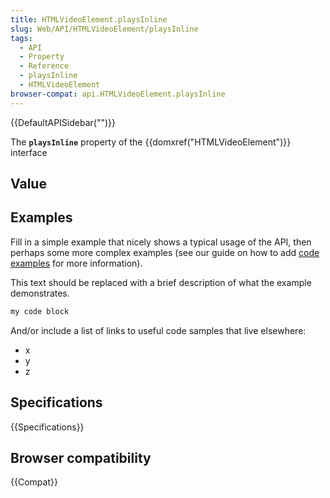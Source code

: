 ```yaml
---
title: HTMLVideoElement.playsInline
slug: Web/API/HTMLVideoElement/playsInline
tags:
  - API
  - Property
  - Reference
  - playsInline
  - HTMLVideoElement
browser-compat: api.HTMLVideoElement.playsInline
---
```

{{DefaultAPISidebar("")}}

The **`playsInline`** property of the {{domxref("HTMLVideoElement")}} interface 

## Value



## Examples

Fill in a simple example that nicely shows a typical usage of the API, then perhaps some more complex examples (see our guide on how to add [code examples](/en-US/docs/MDN/Contribute/Structures/Code_examples) for more information).

This text should be replaced with a brief description of what the example demonstrates.

```js
my code block
```

And/or include a list of links to useful code samples that live elsewhere:

*   x
*   y
*   z

## Specifications

{{Specifications}}

## Browser compatibility

{{Compat}}


